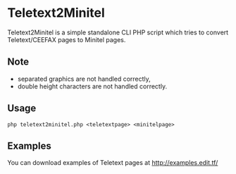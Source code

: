 Teletext2Minitel
================

Teletext2Minitel is a simple standalone CLI PHP script which tries to convert
Teletext/CEEFAX pages to Minitel pages.

Note
----

- separated graphics are not handled correctly,
- double height characters are not handled correctly.

Usage
-----

    php teletext2minitel.php <teletextpage> <minitelpage>

Examples
--------

You can download examples of Teletext pages at http://examples.edit.tf/


